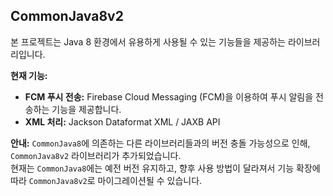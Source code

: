 ## CommonJava8v2

본 프로젝트는 Java 8 환경에서 유용하게 사용될 수 있는 기능들을 제공하는 라이브러리입니다.

**현재 기능:**

* **FCM 푸시 전송:** Firebase Cloud Messaging (FCM)을 이용하여 푸시 알림을 전송하는 기능을 제공합니다.
* **XML 처리:** Jackson Dataformat XML / JAXB API

**안내:** `CommonJava8`에 의존하는 다른 라이브러리들과의 버전 충돌 가능성으로 인해, `CommonJava8v2` 라이브러리가 추가되었습니다.
<br>
현재는 `CommonJava8`에는 예전 버전 유지하고, 향후 사용 방법이 달라져서 기능 확장에 따라 `CommonJava8v2`로 마이그레이션될 수 있습니다.
